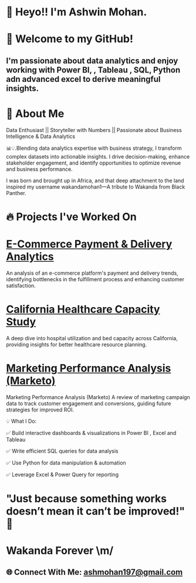 # 👋 **Heyo!! I'm Ashwin Mohan.**

# 🚀 Welcome to my GitHub!

## **I'm passionate about data analytics and enjoy working with Power BI, , Tableau ,  SQL, Python adn advanced excel to derive meaningful insights.**

# 🌟 About Me

Data Enthusiast || Storyteller with Numbers || Passionate about Business Intelligence & Data Analytics

📊💡.Blending data analytics expertise with business strategy, I transform complex datasets into actionable insights. I drive decision-making, enhance stakeholder engagement, and identify opportunities to optimize revenue and business performance.

I was born and brought up in Africa, and that deep attachment to the land inspired my username wakandamohan1—A tribute to Wakanda from Black Panther. 

# 🔥 Projects I've Worked On

# [E-Commerce Payment & Delivery Analytics](https://github.com/wakandamohan1/E-Commerce-Payment-and-Delivery-Analytics-Case-Study)
An analysis of an e-commerce platform's payment and delivery trends, identifying bottlenecks in the fulfillment process and enhancing customer satisfaction.

# **[California Healthcare Capacity Study](https://github.com/wakandamohan1/California-Healthcare-Capacity-Study)**
A deep dive into hospital utilization and bed capacity across California, providing insights for better healthcare resource planning.

# [Marketing Performance Analysis (Marketo)](https://github.com/wakandamohan1/Marketing-Performance-Marketo-Data)
Marketing Performance Analysis (Marketo)
A review of marketing campaign data to track customer engagement and conversions, guiding future strategies for improved ROI.




💡 What I Do:

✅ Build interactive dashboards & visualizations in Power BI , Excel and Tableau

✅ Write efficient SQL queries for data analysis

✅ Use Python for data manipulation & automation

✅ Leverage Excel & Power Query for reporting


# "Just because something works doesn’t mean it can’t be improved!" 🖤
# **Wakanda Forever \m/**

## 🌐 Connect With Me: ashmohan197@gmail.com
